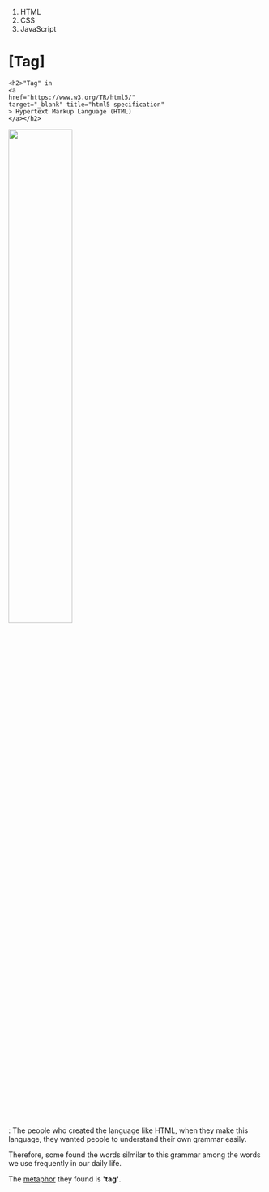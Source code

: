 <!doctype html>
<html>
<head>
  <title> web-html</title>
  <meta charset = "utf-8"> 
</head>
<body>
  <ol>
    <li> HTML</li>
    <li>CSS</li>
    <li>JavaScript</li>
  </ol>
  <h1>[Tag]</h1>

    <h2>"Tag" in
    <a
    href="https://www.w3.org/TR/html5/"
    target="_blank" title="html5 specification"
    > Hypertext Markup Language (HTML)
    </a></h2>
 <img src="코딩사진.jpg" width = "50%">
 <p style ="margin-top : 1px;">
<br >: The people who created the language like HTML, when they make this language,
 they wanted people to understand their own grammar easily.
 <p>Therefore, some found the words silmilar to this grammar among the words
 we use frequently in our daily life.</p>
The <u>metaphor</u> they found is <strong>'tag'</strong>.
</body>
</html>

